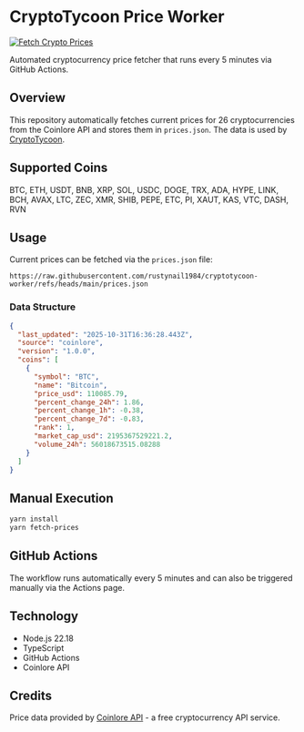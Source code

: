 # CryptoTycoon Price Worker

[![Fetch Crypto Prices](https://github.com/rustynail1984/cryptotycoon-worker/actions/workflows/fetch-prices.yml/badge.svg)](https://github.com/rustynail1984/cryptotycoon-worker/actions/workflows/fetch-prices.yml)

Automated cryptocurrency price fetcher that runs every 5 minutes via GitHub Actions.

## Overview

This repository automatically fetches current prices for 26 cryptocurrencies from the Coinlore API and stores them in `prices.json`. The data is used by [CryptoTycoon](https://github.com/rustynail1984/cryptotycoon).

## Supported Coins

BTC, ETH, USDT, BNB, XRP, SOL, USDC, DOGE, TRX, ADA, HYPE, LINK, BCH, AVAX, LTC, ZEC, XMR, SHIB, PEPE, ETC, PI, XAUT, KAS, VTC, DASH, RVN

## Usage

Current prices can be fetched via the `prices.json` file:

```
https://raw.githubusercontent.com/rustynail1984/cryptotycoon-worker/refs/heads/main/prices.json
```

### Data Structure

```json
{
  "last_updated": "2025-10-31T16:36:28.443Z",
  "source": "coinlore",
  "version": "1.0.0",
  "coins": [
    {
      "symbol": "BTC",
      "name": "Bitcoin",
      "price_usd": 110085.79,
      "percent_change_24h": 1.86,
      "percent_change_1h": -0.38,
      "percent_change_7d": -0.83,
      "rank": 1,
      "market_cap_usd": 2195367529221.2,
      "volume_24h": 56018673515.08288
    }
  ]
}
```

## Manual Execution

```bash
yarn install
yarn fetch-prices
```

## GitHub Actions

The workflow runs automatically every 5 minutes and can also be triggered manually via the Actions page.

## Technology

- Node.js 22.18
- TypeScript
- GitHub Actions
- Coinlore API

## Credits

Price data provided by [Coinlore API](https://www.coinlore.com/cryptocurrency-data-api) - a free cryptocurrency API service.
